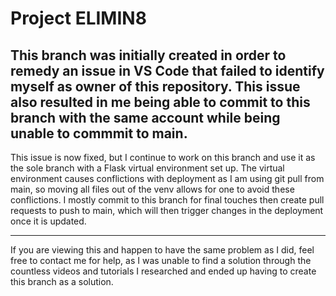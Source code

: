 # Project ELIMIN8
## This branch was initially created in order to remedy an issue in VS Code that failed to identify myself as owner of this repository. This issue also resulted in me being able to commit to this branch with the same account while being unable to commmit to main.

This issue is now fixed, but I continue to work on this branch and use it as the sole branch with a Flask virtual environment set up. The virtual environment causes conflictions with deployment as I am using git pull from main, so moving all files out of the venv allows for one to avoid these conflictions. I mostly commit to this branch for final touches then create pull requests to push to main, which will then trigger changes in the deployment once it is updated. 

---

If you are viewing this and happen to have the same problem as I did, feel free to contact me for help, as I was unable to find a solution through the countless videos and tutorials I researched and ended up having to create this branch as a solution.
